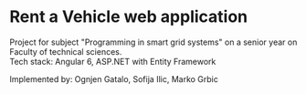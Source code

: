 # Rent a Vehicle web application
Project for subject "Programming in smart grid systems" on a senior year on Faculty of technical sciences. <br>
Tech stack: Angular 6, ASP.NET with Entity Framework

Implemented by: Ognjen Gatalo, Sofija Ilic, Marko Grbic
